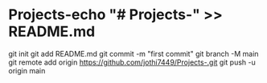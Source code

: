 # Projects-echo "# Projects-" >> README.md
git init
git add README.md
git commit -m "first commit"
git branch -M main
git remote add origin https://github.com/jothi7449/Projects-.git
git push -u origin main
